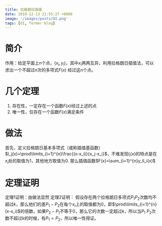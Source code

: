 ```yaml
---
title: 拉格朗日插值
date: 2019-12-13 21:55:27 +0800
image: '/images/posts/OI.png'
tags: [OI, former blog]
---
```


#  简介

作用：给定平面上$n$个点，$(x_i,y_i)$，其中$x_i$两两互异，利用拉格朗日插值法，可以求出一个不超过$n$次的多项式$F(x)$ 经过这$n$个点。

#  几个定理

 1. 存在性，一定存在一个函数$F(x)$经过上述的点
 2. 唯一性，仅存在一个函数$F(x)$满足条件

#  做法

首先，定义拉格朗日基本多项式（或称插值基函数）$l_j(x)=\prod\limits_{i=1}^{n}\frac{(x-x_i)}{x_j-x_i}$，不难发现$l_i(x)$的特点是在$x_i$处的取值为1，其他地方取值为0.
那么插值函数$F(x)=\sum_{i=1}^{n}y_il_i(x)$
# 定理证明
定理1证明：由做法显然
定理2证明：
假设存在两个拉格朗日多项式$P_1P_2$次数均不超过$k$，那么他们的差$P_1-P_2$在每个$x_i$上的取值都为$0$，即$\prod\limits_{i=1}^{n}(x-x_i)$的倍数，如果$P_2-P_1$不等于$0$，那么它的次数一定超过$k$，所以当$P_1\ P_2$次数不超过$k$的时候，有$P_1=P_2$，所以唯一性得证。